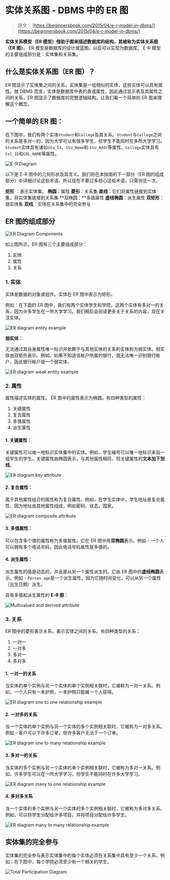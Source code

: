 # 实体关系图 - DBMS 中的 ER 图

> 原文： [https://beginnersbook.com/2015/04/e-r-model-in-dbms/](https://beginnersbook.com/2015/04/e-r-model-in-dbms/)

**实体关系模型（ER 模型）**借助于图来描述数据库的结构，其被称为**实体关系图（ER 图）**。 ER 模型是数据库的设计或蓝图，以后可以实现为数据库。 E-R 模型的主要组成部分是：实体集和关系集。

## 什么是实体关系图（ER 图）？

ER 图显示了实体集之间的关系。实体集是一组相似的实体，这些实体可以具有属性。就 DBMS 而言，实体是数据库中表的表或属性，因此通过显示表及其属性之间的关系，ER 图显示了数据库的完整逻辑结构。让我们看一个简单的 ER 图来理解这个概念。

## 一个简单的 ER 图：

在下图中，我们有两个实体`Student`和`College`及其关系。`Student`与`College`之间的关系是多对一的，因为大学可以有很多学生，但学生不能同时在多所大学学习。`Student`实体具有诸如`Stu_Id`，`Stu_Name`和 `Stu_Addr`等属性。`College`实体具有`Col_ID`和`COL_NAME`等属性。

![E-R Diagram](img/789d8be28f7f1f9adf83c57df7fd3fd2.jpg)

以下是 E-R 图中的几何形状及其含义。我们将在本指南的下一部分（ER 图的组成部分）中详细讨论这些术语，所以现在不要过多担心这些术语，只需浏览一次。

**矩形** ：表示实体集。
**椭圆**：属性
**菱形**：关系集
**直线**：它们将属性链接到实体集，将实体集链接到关系集
**双椭圆：**多值属性
**虚线椭圆**：派生属性
**双矩形**：弱实体集
**双线**：实体在关系集中的完全参与

## ER 图的组成部分

![ER Diagram Components](img/660f02e63c807ed7e34a9e5b75f7326b.jpg)

如上图所示，ER 图有三个主要组成部分：

1. 实体
2. 属性
3. 关系

### 1\. 实体

实体是数据的对象或组件。实体在 ER 图中表示为矩形。

例如：在下面的 ER 图中，我们有两个实体学生和学院，这两个实体有多对一的关系，因为许多学生在一所大学学习。我们稍后会阅读更多关于关系的内容，现在关注实体。

![ER diagram entity example](img/00c5a2ac8e883b1ce137fc20896ee9e8.jpg)

**弱实体：**

无法通过其自身属性唯一标识并依赖于与其他实体的关系的实体称为弱实体。弱实体由双矩形表示。例如，如果不知道该帐户所属的银行，就无法唯一识别银行帐户，因此银行帐户是一个弱实体。

![ER diagram weak entity example](img/0d74b1b5b5058f5eb131ba0228a2ca9e.jpg)

### 2\. 属性

属性描述实体的属性。 ER 图中的属性表示为椭圆。有四种类型的属性：

1.  关键属性
2.  复合属性
3.  多值属性
4.  派生属性

#### 1\. 关键属性：

关键属性可以唯一地标识实体集中的实体。例如，学生编号可以唯一地标识来自一组学生的学生。关键属性由椭圆表示，与其他属性相同，但关键属性的**文本加下划线**。

![ER diagram key attribute](img/e54f658d4592aec19026e52343b6bf39.jpg)

#### 2\. 复合属性：

属于其他属性组合的属性称为复合属性。例如，在学生实体中，学生地址是复合属性，因为地址由其他属性组成，例如密码，状态，国家。

![ER diagram composite attribute](img/05546c07372b6fb71eb9c76e20c228e0.jpg)

#### 3\. 多值属性：

可以包含多个值的属性称为多值属性。它在 ER 图中用**双椭圆**表示。例如 - 一个人可以拥有多个电话号码，因此电话号码属性是多值的。

#### 4\. 派生属性：

派生属性的值是动态的，并且是从另一个属性派生的。它由 ER 图中的**虚线椭圆**表示。例如 - `Person age`是一个派生属性，因为它随时间变化，可以从另一个属性（出生日期）派生。

具有多值和派生属性的 **E-R 图**：

![Multivalued and derived attribute](img/ba8fd060c71734ad1f8996486167f268.jpg)

### 3\. 关系

ER 图中的菱形表示关系，表示实体之间的关系。有四种类型的关系：

1. 一对一
2. 一对多
3. 多对一
4. 多对多

#### 1\. 一对一的关系

当实体的单个实例与另一个实体的单个实例相关联时，它被称为一对一关系。例如，一个人只有一本护照，一本护照只能被一个人获得。

![ER diagram one to one relationship example](img/b3adbba2406909f8aaa671a849b359b7.jpg)

#### 2\. 一对多的关系

当一个实体的单个实例与另一个实体的多个实例相关联时，它被称为一对多关系。例如 - 客户可以下许多订单，但许多客户无法下一个订单。

![ER diagram one to many relationship example](img/03ec4c74f97b344eb5be13ad057a0e3f.jpg)

#### 3\. 多对一的关系

当实体的多个实例与另一个实体的单个实例相关联时，它被称为多对一关系。例如，许多学生可以在一所大学学习，但学生不能同时在许多大学学习。

![ER diagram many to one relationship example](img/1e5b51aed63d836eb4123b7f70564ad0.jpg)

#### 4\. 多对多关系

当一个实体的多个实例与另一个实体的多个实例相关联时，它被称为多对多关系。例如，可以将学生分配给许多项目，并将项目分配给许多学生。

![ER diagram many to many relationship example](img/d10b2d93bbe0f7deca5d5f8d5b5b4566.jpg)

## 实体集的完全参与

实体集的完全参与表示实体集中的每个实体必须在关系集中具有至少一个关系。例如：在下图中，每个学院必须至少有一个相关的学生。

![Total Participation Diagram](img/43c71e7bce031baa341db2a02e3aab24.jpg)